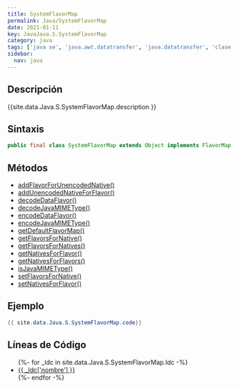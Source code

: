 ```yaml
---
title: SystemFlavorMap
permalink: Java/SystemFlavorMap
date: 2021-01-11
key: JavaJava.S.SystemFlavorMap
category: java
tags: ['java se', 'java.awt.datatransfer', 'java.datatransfer', 'clase java', 'Java 1.2']
sidebar: 
  nav: java
---
```


## Descripción
{{site.data.Java.S.SystemFlavorMap.description }}

## Sintaxis
~~~java
public final class SystemFlavorMap extends Object implements FlavorMap, FlavorTable
~~~

## Métodos
* [addFlavorForUnencodedNative()](/Java/SystemFlavorMap/addFlavorForUnencodedNative)
* [addUnencodedNativeForFlavor()](/Java/SystemFlavorMap/addUnencodedNativeForFlavor)
* [decodeDataFlavor()](/Java/SystemFlavorMap/decodeDataFlavor)
* [decodeJavaMIMEType()](/Java/SystemFlavorMap/decodeJavaMIMEType)
* [encodeDataFlavor()](/Java/SystemFlavorMap/encodeDataFlavor)
* [encodeJavaMIMEType()](/Java/SystemFlavorMap/encodeJavaMIMEType)
* [getDefaultFlavorMap()](/Java/SystemFlavorMap/getDefaultFlavorMap)
* [getFlavorsForNative()](/Java/SystemFlavorMap/getFlavorsForNative)
* [getFlavorsForNatives()](/Java/SystemFlavorMap/getFlavorsForNatives)
* [getNativesForFlavor()](/Java/SystemFlavorMap/getNativesForFlavor)
* [getNativesForFlavors()](/Java/SystemFlavorMap/getNativesForFlavors)
* [isJavaMIMEType()](/Java/SystemFlavorMap/isJavaMIMEType)
* [setFlavorsForNative()](/Java/SystemFlavorMap/setFlavorsForNative)
* [setNativesForFlavor()](/Java/SystemFlavorMap/setNativesForFlavor)

## Ejemplo
~~~java
{{ site.data.Java.S.SystemFlavorMap.code}}
~~~

## Líneas de Código
<ul>
{%- for _ldc in site.data.Java.S.SystemFlavorMap.ldc -%}
   <li>
       <a href="{{_ldc['url'] }}">{{ _ldc['nombre'] }}</a>
   </li>
{%- endfor -%}
</ul>
